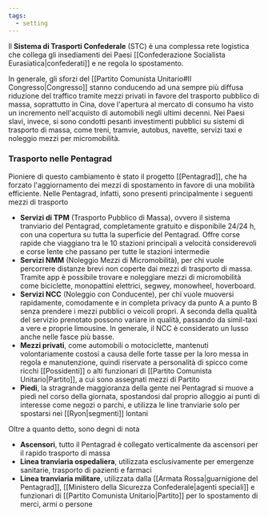 ```yaml
---
tags:
  - setting
---
```

ll **Sistema di Trasporti Confederale** (STC) è una complessa rete logistica che collega gli insediamenti dei Paesi [[Confederazione Socialista Eurasiatica|confederati]] e ne regola lo spostamento.

In generale, gli sforzi del [[Partito Comunista Unitario#Il Congresso|Congresso]] stanno conducendo ad una sempre più diffusa riduzione del traffico tramite mezzi privati in favore del trasporto pubblico di massa, soprattutto in Cina, dove l'apertura al mercato di consumo ha visto un incremento nell'acquisto di automobili negli ultimi decenni. Nei Paesi slavi, invece, si sono condotti pesanti investimenti pubblici su sistemi di trasporto di massa, come treni, tramvie, autobus, navette, servizi taxi e noleggio mezzi per micromobilità.

### Trasporto nelle Pentagrad
Pioniere di questo cambiamento è stato il progetto [[Pentagrad]], che ha forzato l'aggiornamento dei mezzi di spostamento in favore di una mobilità efficiente. Nelle Pentagrad, infatti, sono presenti principalmente i seguenti mezzi di trasporto
- **Servizi di TPM** (Trasporto Pubblico di Massa), ovvero il sistema tranviario del Pentagrad, completamente gratuito e disponibile 24/24 h, con una copertura su tutta la superficie del Pentagrad. Offre corse rapide che viaggiano tra le 10 stazioni principali a velocità considerevoli e corse lente che passano per tutte le stazioni intermedie
- **Servizi NMM** (Noleggio Mezzi di Micromobilità), per chi vuole percorrere distanze brevi non coperte dai mezzi di trasporto di massa. Tramite app è possibile trovare e noleggiare mezzi di micromobilità come biciclette, monopattini elettrici, segwey, monowheel, hoverboard.
- **Servizi NCC** (Noleggio con Conducente), per chi vuole muoversi rapidamente, comodamente e in completa privacy da punto A a punto B senza prendere i mezzi pubblici o veicoli propri. A seconda della qualità del servizio prenotato possono variare in qualità, passando da simil-taxi a vere e proprie limousine. In generale, il NCC è considerato un lusso anche nelle fasce più basse.
- **Mezzi privati**, come automobili o motociclette, mantenuti volontariamente costosi a causa delle forte tasse per la loro messa in regola e manutenzione, quindi riservate a personalità di spicco come ricchi [[Possidenti]] o alti funzionari di [[Partito Comunista Unitario|Partito]], a cui sono assegnati mezzi di Partito
- **Piedi**, la stragrande maggioranza della gente nei Pentagrad si muove a piedi nel corso della giornata, spostandosi dal proprio alloggio ai punti di interesse come negozi o parchi, e utilizza le line tranviarie solo per spostarsi nei [[Ryon|segmenti]] lontani

Oltre a quanto detto, sono degni di nota
- **Ascensori**, tutto il Pentagrad è collegato verticalmente da ascensori per il rapido trasporto di massa
- **Linea tranviaria ospedaliera**, utilizzata esclusivamente per emergenze sanitarie, trasporto di pazienti e farmaci
- **Linea tranviaria militare**, utilizzata dalla [[Armata Rossa|guarnigione del Pentagrad]], [[Ministero della Sicurezza Confederale|agenti speciali]] e funzionari di [[Partito Comunista Unitario|Partito]] per lo spostamento di merci, armi o persone 